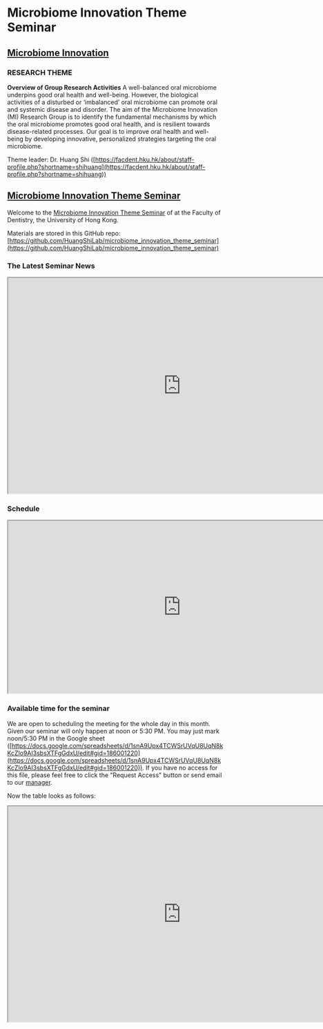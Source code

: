 # Microbiome Innovation Theme Seminar

## [Microbiome Innovation](https://facdent.hku.hk/research/microbiome-innovation.html)
### RESEARCH THEME
**Overview of Group Research Activities**
A well-balanced oral microbiome underpins good oral health and well-being. However, the biological activities of a disturbed or ‘imbalanced’ oral microbiome can promote oral and systemic disease and disorder. The aim of the Microbiome Innovation (MI) Research Group is to identify the fundamental mechanisms by which the oral microbiome promotes good oral health, and is resilient towards disease-related processes. Our goal is to improve oral health and well-being by developing innovative, personalized strategies targeting the oral microbiome.

Theme leader: Dr. Huang Shi ([https://facdent.hku.hk/about/staff-profile.php?shortname=shihuang](https://facdent.hku.hk/about/staff-profile.php?shortname=shihuang))

## [Microbiome Innovation Theme Seminar](https://huangshilab.github.io/microbiome_innovation_theme_seminar)

Welcome to the [Microbiome Innovation Theme Seminar](https://huangshilab.github.io/microbiome_innovation_theme_seminar/) of at the Faculty of Dentistry, the University of Hong Kong.

Materials are stored in this GitHub repo: 
[https://github.com/HuangShiLab/microbiome_innovation_theme_seminar](https://github.com/HuangShiLab/microbiome_innovation_theme_seminar)

### The Latest Seminar News
<iframe width=800 height=500 src="https://docs.google.com/spreadsheets/d/e/2PACX-1vQVgCxoc7b9FJgX-6Oi_vTR-p5TfPMulDIfacSStWCoAcIXFsrTzT_zjoyu4JMyDvCTGO8eb4XlljQN/pubhtml?widget=false&amp;headers=false"></iframe>

### Schedule
<iframe width=800 height=400 src="https://docs.google.com/spreadsheets/d/e/2PACX-1vQOLaKfAdq6oM7_THqiMHUteM0-GVmcefKsQgfTZtlPlWV6lp710i3UAtgfKgW458Vk6VvbCJZwnh8z/pubhtml?widget=false&amp;headers=false"></iframe>

### Available time for the seminar
We are open to scheduling the meeting for the whole day in this month. Given our seminar will only happen at noon or 5:30 PM. You may just mark noon/5:30 PM in the Google sheet ([https://docs.google.com/spreadsheets/d/1snA9Upx4TCWSrUVqU8UqN8kKcZlo9AI3sbsXTFgGdxU/edit#gid=186001220](https://docs.google.com/spreadsheets/d/1snA9Upx4TCWSrUVqU8UqN8kKcZlo9AI3sbsXTFgGdxU/edit#gid=186001220)). If you have no access for this file, please feel free to click the "Request Access" button or send email to our [manager](mailto:Huanglab07@gmail.com).

Now the table looks as follows:
<iframe width=800 height=500 src="https://docs.google.com/spreadsheets/d/e/2PACX-1vSt0pPRqp09wmr8qaTxFXpgQZcNP1WfxkVka2_6w-iZT9t7SWilgoF0nPGNS1SMohpj9VFuG721t-0S/pubhtml?widget=true&amp;headers=false"></iframe>

